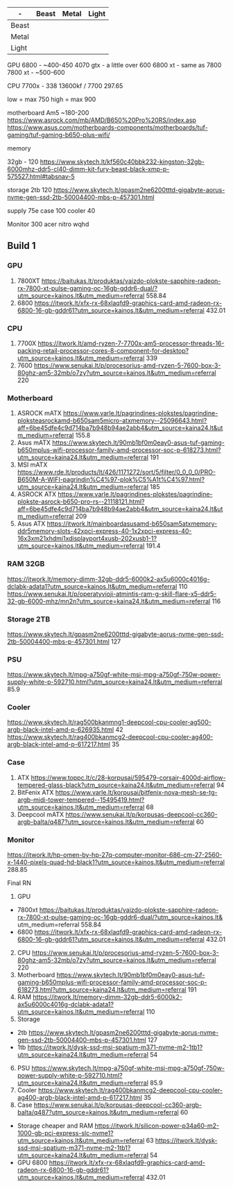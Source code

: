 | - | Beast | Metal | Light |
| - | - | - | - |
| Beast | | |
| Metal | | |
| Light | | |
GPU
6800 - ~400-450
4070 gtx - a little over 600
6800 xt - same as 7800
7800 xt - ~500-600

CPU
7700x - 338
13600kf / 7700 297.65

low = max 750
high = max 900

motherboard Am5 ~180-200
https://www.asrock.com/mb/AMD/B650%20Pro%20RS/index.asp
https://www.asus.com/motherboards-components/motherboards/tuf-gaming/tuf-gaming-b650-plus-wifi/

memory

32gb - 120
https://www.skytech.lt/kf560c40bbk232-kingston-32gb-6000mhz-ddr5-cl40-dimm-kit-fury-beast-black-xmp-p-575527.html#tabsnav-5

storage
2tb 120
https://www.skytech.lt/gpasm2ne6200tttd-gigabyte-aorus-nvme-gen-ssd-2tb-50004400-mbs-p-457301.html

supply
75e
case
100
cooler
40

Monitor
300
acer nitro wqhd

## Build 1

### GPU
1. 7800XT
https://baitukas.lt/produktas/vaizdo-plokste-sapphire-radeon-rx-7800-xt-pulse-gaming-oc-16gb-gddr6-dual/?utm_source=kainos.lt&utm_medium=referral
558.84
2. 6800 
https://itwork.lt/xfx-rx-68xlaqfd9-graphics-card-amd-radeon-rx-6800-16-gb-gddr61?utm_source=kainos.lt&utm_medium=referral
432.01

### CPU
1. 7700X
https://itwork.lt/amd-ryzen-7-7700x-am5-processor-threads-16-packing-retail-processor-cores-8-component-for-desktop?utm_source=kainos.lt&utm_medium=referral
339
2. 7600
https://www.senukai.lt/p/procesorius-amd-ryzen-5-7600-box-3-80ghz-am5-32mb/o7zy?utm_source=kainos.lt&utm_medium=referral
220

### Motherboard
1. ASROCK mATX
https://www.varle.lt/pagrindines-plokstes/pagrindine-ploksteasrockamd-b650sam5micro-atxmemory--25096643.html?aff=6be45dfe4c9d714ba7b948b94ae2abb4&utm_source=kaina24.lt&utm_medium=referral
155.8
2. Asus mATX
https://www.skytech.lt/90mb1bf0m0eay0-asus-tuf-gaming-b650mplus-wifi-processor-family-amd-processor-soc-p-618273.html?utm_source=kaina24.lt&utm_medium=referral
191
3. MSI mATX
https://www.rde.lt/products/lt/426/1171272/sort/5/filter/0_0_0_0/PRO-B650M-A-WIFI-pagrindin%C4%97-plok%C5%A1t%C4%97.html?utm_source=kaina24.lt&utm_medium=referral
185
4. ASROCK ATX
https://www.varle.lt/pagrindines-plokstes/pagrindine-plokste-asrock-b650-pro-rs--21118121.html?aff=6be45dfe4c9d714ba7b948b94ae2abb4&utm_source=kaina24.lt&utm_medium=referral
209
5. Asus ATX
https://itwork.lt/mainboardasusamd-b650sam5atxmemory-ddr5memory-slots-42xpci-express-40-1x2xpci-express-40-16x3xm21xhdmi1xdisplayport4xusb-202xusb1-1?utm_source=kainos.lt&utm_medium=referral
191.4

### RAM 32GB
https://itwork.lt/memory-dimm-32gb-ddr5-6000k2-ax5u6000c4016g-dclabk-adata1?utm_source=kainos.lt&utm_medium=referral
110
https://www.senukai.lt/p/operatyvioji-atmintis-ram-g-skill-flare-x5-ddr5-32-gb-6000-mhz/mn2n?utm_source=kaina24.lt&utm_medium=referral
116

### Storage 2TB
https://www.skytech.lt/gpasm2ne6200tttd-gigabyte-aorus-nvme-gen-ssd-2tb-50004400-mbs-p-457301.html
127

### PSU 
https://www.skytech.lt/mpg-a750gf-white-msi-mpg-a750gf-750w-power-supply-white-p-592710.html?utm_source=kaina24.lt&utm_medium=referral
85.9

### Cooler
https://www.skytech.lt/rag500bkanmng1-deepcool-cpu-cooler-ag500-argb-black-intel-amd-p-626935.html
42
https://www.skytech.lt/rag400bkanmcg2-deepcool-cpu-cooler-ag400-argb-black-intel-amd-p-617217.html
35

### Case
1. ATX 
https://www.toppc.lt/c/28-korpusai/595479-corsair-4000d-airflow-tempered-glass-black?utm_source=kaina24.lt&utm_medium=referral
94
2. BitFenix ATX
https://www.varle.lt/korpusai/bitfenix-nova-mesh-se-tg-argb-midi-tower-tempered--15495419.html?utm_source=kainos.lt&utm_medium=referral
68
3. Deepcool mATX
https://www.senukai.lt/p/korpusas-deepcool-cc360-argb-balta/q487?utm_source=kainos.lt&utm_medium=referral
60

### Monitor
https://itwork.lt/hp-omen-by-hp-27q-computer-monitor-686-cm-27-2560-x-1440-pixels-quad-hd-black1?utm_source=kainos.lt&utm_medium=referral
288.85

Final RN
1. GPU 
- 7800xt
https://baitukas.lt/produktas/vaizdo-plokste-sapphire-radeon-rx-7800-xt-pulse-gaming-oc-16gb-gddr6-dual/?utm_source=kainos.lt& utm_medium=referral
558.84
- 6800
https://itwork.lt/xfx-rx-68xlaqfd9-graphics-card-amd-radeon-rx-6800-16-gb-gddr61?utm_source=kainos.lt&utm_medium=referral
432.01
2. CPU 
https://www.senukai.lt/p/procesorius-amd-ryzen-5-7600-box-3-80ghz-am5-32mb/o7zy?utm_source=kainos.lt&utm_medium=referral
220
3. Motherboard 
https://www.skytech.lt/90mb1bf0m0eay0-asus-tuf-gaming-b650mplus-wifi-processor-family-amd-processor-soc-p-618273.html?utm_source=kaina24.lt&utm_medium=referral
191
4. RAM
https://itwork.lt/memory-dimm-32gb-ddr5-6000k2-ax5u6000c4016g-dclabk-adata1?utm_source=kainos.lt&utm_medium=referral
110
5. Storage
- 2tb
https://www.skytech.lt/gpasm2ne6200tttd-gigabyte-aorus-nvme-gen-ssd-2tb-50004400-mbs-p-457301.html
127
- 1tb
https://itwork.lt/dysk-ssd-msi-spatium-m371-nvme-m2-1tb1?utm_source=kaina24.lt&utm_medium=referral
54
6. PSU
https://www.skytech.lt/mpg-a750gf-white-msi-mpg-a750gf-750w-power-supply-white-p-592710.html?utm_source=kaina24.lt&utm_medium=referral
85.9
7. Cooler
https://www.skytech.lt/rag400bkanmcg2-deepcool-cpu-cooler-ag400-argb-black-intel-amd-p-617217.html
35
8. Case
https://www.senukai.lt/p/korpusas-deepcool-cc360-argb-balta/q487?utm_source=kainos.lt&utm_medium=referral
60

- Storage cheaper and RAM
https://itwork.lt/silicon-power-p34a60-m2-1000-gb-pci-express-slc-nvme1?utm_source=kainos.lt&utm_medium=referral
63 
https://itwork.lt/dysk-ssd-msi-spatium-m371-nvme-m2-1tb1?utm_source=kaina24.lt&utm_medium=referral
54
- GPU 6800
https://itwork.lt/xfx-rx-68xlaqfd9-graphics-card-amd-radeon-rx-6800-16-gb-gddr61?utm_source=kainos.lt&utm_medium=referral
432.01
